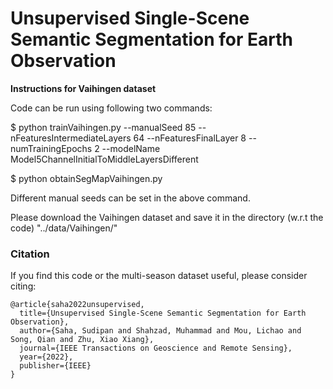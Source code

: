 # Unsupervised Single-Scene Semantic Segmentation for Earth Observation

**Instructions for Vaihingen dataset** 

Code can be run using following two commands:

$ python trainVaihingen.py --manualSeed 85 --nFeaturesIntermediateLayers 64  --nFeaturesFinalLayer 8 --numTrainingEpochs 2 --modelName Model5ChannelInitialToMiddleLayersDifferent

$ python obtainSegMapVaihingen.py

Different manual seeds can be set in the above command.

Please download the Vaihingen dataset and save it in the directory (w.r.t the code) "../data/Vaihingen/"


### Citation
If you find this code or the multi-season dataset useful, please consider citing:
```[bibtex]
@article{saha2022unsupervised,
  title={Unsupervised Single-Scene Semantic Segmentation for Earth Observation},
  author={Saha, Sudipan and Shahzad, Muhammad and Mou, Lichao and Song, Qian and Zhu, Xiao Xiang},
  journal={IEEE Transactions on Geoscience and Remote Sensing},
  year={2022},
  publisher={IEEE}
}
```
